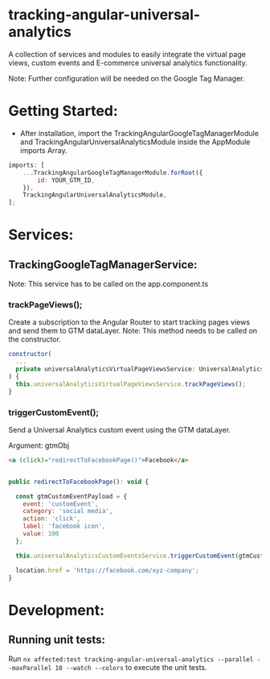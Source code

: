 <h1>tracking-angular-universal-analytics</h1>

A collection of services and modules to easily integrate the virtual page views, custom events and E-commerce universal analytics functionality.

Note: Further configuration will be needed on the Google Tag Manager.

<h1>Getting Started:</h1>

- After installation, import the TrackingAngularGoogleTagManagerModule and TrackingAngularUniversalAnalyticsModule inside the AppModule imports Array.

```javascript
imports: [
	...TrackingAngularGoogleTagManagerModule.forRoot({
		id: YOUR_GTM_ID,
	}),
	TrackingAngularUniversalAnalyticsModule,
];
```

<h1>Services:</h1>

<h2>TrackingGoogleTagManagerService:</h2>
<p>Note: This service has to be called on the app.component.ts</p>

<h3 id="trackPageViews">trackPageViews();</h3>
<p>Create a subscription to the Angular Router to start tracking pages views and send them to GTM dataLayer. Note: This method needs to be called on the constructor.</p>

```javascript
constructor(
  ...
  private universalAnalyticsVirtualPageViewsService: UniversalAnalyticsVirtualPageViewsService,
) {
  this.universalAnalyticsVirtualPageViewsService.trackPageViews();
}

```

<h3 id="triggerCustomEvent">triggerCustomEvent();</h3>
<p>Send a Universal Analytics custom event using the GTM dataLayer.</p>
<p>Argument: gtmObj<GtmUniversalAnalyticsCustomEvent></p>

```html
<a (click)="redirectToFacebookPage()">Facebook</a>
```

```javascript

public redirectToFacebookPage(): void {

  const gtmCustomEventPayload = {
    event: 'customEvent',
    category: 'social media',
    action: 'click',
    label: 'facebook icon',
    value: 100
  };

  this.universalAnalyticsCustomEventsService.triggerCustomEvent(gtmCustomEventPayload);

  location.href = 'https://facebook.com/xyz-company';
}
```

<h1>Development:</h1>

<h2>Running unit tests:</h2>

Run `nx affected:test tracking-angular-universal-analytics --parallel --maxParallel 10 --watch --colors` to execute the unit tests.
